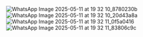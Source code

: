 ![WhatsApp Image 2025-05-11 at 19 32 10_8780230b](https://github.com/user-attachments/assets/5c41ae12-47f1-41ef-92c3-523b1c8160ac)
![WhatsApp Image 2025-05-11 at 19 32 10_20d43a8a](https://github.com/user-attachments/assets/8f094163-98ed-424e-a930-a856d3f17583)
![WhatsApp Image 2025-05-11 at 19 32 11_0f5a0416](https://github.com/user-attachments/assets/e3325556-903c-4a3e-b2bb-41fb140a9066)
![WhatsApp Image 2025-05-11 at 19 32 11_83806c9c](https://github.com/user-attachments/assets/c3b20c35-fa75-4ef8-9014-055ee36bbc0d)
